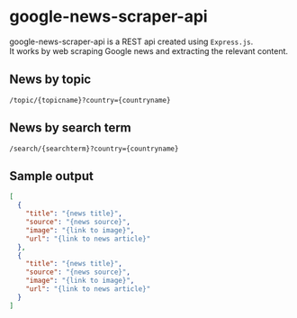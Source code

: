 # google-news-scraper-api
google-news-scraper-api is a REST api created using `Express.js`.<br>
It works by web scraping Google news and extracting the relevant content.
## News by topic
`/topic/{topicname}?country={countryname}`
## News by search term
`/search/{searchterm}?country={countryname}`
## Sample output
```json
[
  {
    "title": "{news title}",
    "source": "{news source}",
    "image": "{link to image}",
    "url": "{link to news article}"
  },
  {
    "title": "{news title}",
    "source": "{news source}",
    "image": "{link to image}",
    "url": "{link to news article}"
  }
]
```
